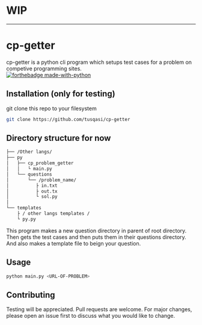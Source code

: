 # **WIP**
___
# cp-getter

cp-getter is a python cli program which setups test cases for a problem on competive programming sites.  
[![forthebadge made-with-python](http://ForTheBadge.com/images/badges/made-with-python.svg)](https://www.python.org/)

## Installation (only for testing)

git clone this repo to your filesystem  

```bash
git clone https://github.com/tusqasi/cp-getter
```

## Directory structure for now
```bash
├── /Other langs/
├── py
│   ├── cp_problem_getter
│   │   └ main.py
│   └── questions
│       └── /problem_name/
│          ├ in.txt
│          ├ out.tx
│          └ sol.py
│
└── templates
    ├ / other langs templates /
    └ py.py
```
This program makes a new question directory in parent of root directory. Then gets the test cases and then puts them in their questions directory. And also makes a template file to beign your question.
## Usage

```bash
python main.py <URL-OF-PROBLEM>
```

## Contributing
Testing will be appreciated. Pull requests are welcome. For major changes, please open an issue first to discuss what you would like to change.
